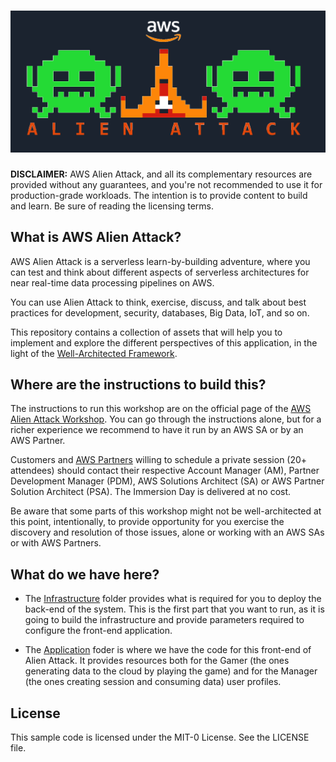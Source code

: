 # ![](images/awsalienattack.png)

**DISCLAIMER:** AWS Alien Attack, and all its complementary resources are provided without any guarantees, and you're not recommended to use it for production-grade workloads. The intention is to provide content to build and learn. Be sure of reading the licensing terms.

## What is AWS Alien Attack?

AWS Alien Attack is a serverless learn-by-building adventure, where you can test and think about different aspects of serverless architectures for near real-time data processing pipelines on AWS. 

You can use Alien Attack to think, exercise, discuss, and talk about best practices for development, security, databases, Big Data, IoT, and so on.

This repository contains a collection of assets that will help you to implement and explore the different perspectives of this application, in the light of the [Well-Architected Framework](https://aws.amazon.com/architecture/well-architected/).

## Where are the instructions to build this?

The instructions to run this workshop are on the official page of the [AWS Alien Attack Workshop](https://alienattack.workshop.aws). You can go through the instructions alone, but for a richer experience we recommend to have it run by an AWS SA or by an AWS Partner.

Customers and [AWS Partners](https://aws.amazon.com/partners/) willing to schedule a private session (20+ attendees) should contact their respective Account Manager (AM), Partner Development Manager (PDM), AWS Solutions Architect (SA) or AWS Partner Solution Architect (PSA). The Immersion Day is delivered at no cost.

Be aware that some parts of this workshop might not be well-architected at this point, intentionally, to provide opportunity for you exercise the discovery and resolution of those issues, alone or working with an AWS SAs or with AWS Partners.

## What do we have here?

* The [Infrastructure](infrastructure) folder provides what is required for you to deploy the back-end of the system. This is the first part that you want to run, as it is going to build the infrastructure and provide parameters required to configure the front-end application.


* The [Application](application) foder is where we have the code for this front-end of Alien Attack. It provides resources both for the Gamer (the ones generating data to the cloud by playing the game) and for the Manager (the ones creating session and consuming data) user profiles. 

## License

This sample code is licensed under the MIT-0 License. See the LICENSE file.